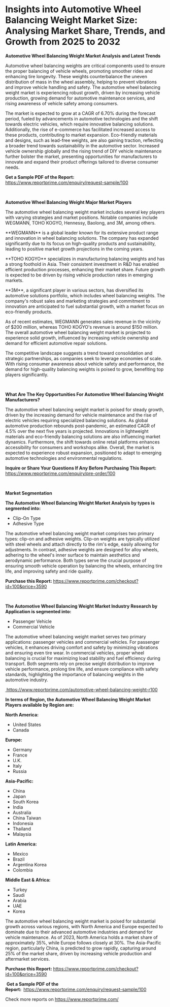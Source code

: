 <p><h1>Insights into Automotive Wheel Balancing Weight Market Size: Analysing Market Share, Trends, and Growth from 2025 to 2032</h1></p><p><strong>Automotive Wheel Balancing Weight Market Analysis and Latest Trends</strong></p>
<p><p>Automotive wheel balancing weights are critical components used to ensure the proper balancing of vehicle wheels, promoting smoother rides and enhancing tire longevity. These weights counterbalance the uneven distribution of mass in the wheel assembly, helping to prevent vibrations and improve vehicle handling and safety. The automotive wheel balancing weight market is experiencing robust growth, driven by increasing vehicle production, growing demand for automotive maintenance services, and rising awareness of vehicle safety among consumers.</p><p>The market is expected to grow at a CAGR of 6.70% during the forecast period, fueled by advancements in automotive technologies and the shift towards electric vehicles, which require innovative balancing solutions. Additionally, the rise of e-commerce has facilitated increased access to these products, contributing to market expansion. Eco-friendly materials and designs, such as lead-free weights, are also gaining traction, reflecting a broader trend towards sustainability in the automotive sector. Increased vehicle ownership globally and the rising trend of DIY vehicle maintenance further bolster the market, presenting opportunities for manufacturers to innovate and expand their product offerings tailored to diverse consumer needs.</p></p>
<p><strong>Get a Sample PDF of the Report:&nbsp;</strong> <a href="https://www.reportprime.com/enquiry/request-sample/100?utm_campaign=2264&utm_medium=2&utm_source=Github&utm_content=ia&utm_term=17032025&utm_id=automotive-wheel-balancing-weight">https://www.reportprime.com/enquiry/request-sample/100</a></p>
<p>&nbsp;</p>
<p><strong>Automotive Wheel Balancing Weight Major Market Players</strong></p>
<p><p>The automotive wheel balancing weight market includes several key players with varying strategies and market positions. Notable companies include WEGMANN, TOHO KOGYO, Hennessy, Baolong, and 3M, among others.</p><p>**WEGMANN** is a global leader known for its extensive product range and innovation in wheel balancing solutions. The company has expanded significantly due to its focus on high-quality products and sustainability, leading to positive market growth projections in the coming years.</p><p>**TOHO KOGYO** specializes in manufacturing balancing weights and has a strong foothold in Asia. Their consistent investment in R&D has enabled efficient production processes, enhancing their market share. Future growth is expected to be driven by rising vehicle production rates in emerging markets.</p><p>**3M**, a significant player in various sectors, has diversified its automotive solutions portfolio, which includes wheel balancing weights. The company's robust sales and marketing strategies and commitment to innovation are anticipated to fuel substantial growth, with a market focus on eco-friendly products.</p><p>As of recent estimates, WEGMANN generates sales revenue in the vicinity of $200 million, whereas TOHO KOGYO's revenue is around $150 million. The overall automotive wheel balancing weight market is projected to experience solid growth, influenced by increasing vehicle ownership and demand for efficient automotive repair solutions.</p><p>The competitive landscape suggests a trend toward consolidation and strategic partnerships, as companies seek to leverage economies of scale. With rising consumer awareness about vehicle safety and performance, the demand for high-quality balancing weights is poised to grow, benefiting top players significantly.</p></p>
<p>&nbsp;</p>
<p><strong>What Are The Key Opportunities For Automotive Wheel Balancing Weight Manufacturers?</strong></p>
<p><p>The automotive wheel balancing weight market is poised for steady growth, driven by the increasing demand for vehicle maintenance and the rise of electric vehicles requiring specialized balancing solutions. As global automotive production rebounds post-pandemic, an estimated CAGR of 4.5% over the next five years is projected. Innovations in lightweight materials and eco-friendly balancing solutions are also influencing market dynamics. Furthermore, the shift towards online retail platforms enhances accessibility for consumers and workshops alike. Overall, the market is expected to experience robust expansion, positioned to adapt to emerging automotive technologies and environmental regulations.</p></p>
<p><strong>Inquire or Share Your Questions If Any Before Purchasing This Report:</strong> <a href="https://www.reportprime.com/enquiry/pre-order/100?utm_campaign=2264&utm_medium=2&utm_source=Github&utm_content=ia&utm_term=17032025&utm_id=automotive-wheel-balancing-weight">https://www.reportprime.com/enquiry/pre-order/100</a></p>
<p>&nbsp;</p>
<p><strong>Market Segmentation</strong></p>
<p><strong>The Automotive Wheel Balancing Weight Market Analysis by types is segmented into:</strong></p>
<p><ul><li>Clip-On Type</li><li>Adhesive Type</li></ul></p>
<p><p>The automotive wheel balancing weight market comprises two primary types: clip-on and adhesive weights. Clip-on weights are typically utilized with steel wheels and attach directly to the rim's edge, easily allowing for adjustments. In contrast, adhesive weights are designed for alloy wheels, adhering to the wheel's inner surface to maintain aesthetics and aerodynamic performance. Both types serve the crucial purpose of ensuring smooth vehicle operation by balancing the wheels, enhancing tire life, and improving safety and ride quality.</p></p>
<p><strong>Purchase this Report:&nbsp;</strong><a href="https://www.reportprime.com/checkout?id=100&price=3590&utm_campaign=2264&utm_medium=2&utm_source=Github&utm_content=ia&utm_term=17032025&utm_id=automotive-wheel-balancing-weight">https://www.reportprime.com/checkout?id=100&price=3590</a></p>
<p>&nbsp;</p>
<p><strong>The Automotive Wheel Balancing Weight Market Industry Research by Application is segmented into:</strong></p>
<p><ul><li>Passenger Vehicle</li><li>Commercial Vehicle</li></ul></p>
<p><p>The automotive wheel balancing weight market serves two primary applications: passenger vehicles and commercial vehicles. For passenger vehicles, it enhances driving comfort and safety by minimizing vibrations and ensuring even tire wear. In commercial vehicles, proper wheel balancing is crucial for maximizing load stability and fuel efficiency during transport. Both segments rely on precise weight distribution to improve vehicle performance, prolong tire life, and ensure compliance with safety standards, highlighting the importance of balancing weights in the automotive industry.</p></p>
<p><a href="https://www.reportprime.com/automotive-wheel-balancing-weight-r100?utm_campaign=2264&utm_medium=2&utm_source=Github&utm_content=ia&utm_term=17032025&utm_id=automotive-wheel-balancing-weight">&nbsp;https://www.reportprime.com/automotive-wheel-balancing-weight-r100</a></p>
<p><strong>In terms of Region, the Automotive Wheel Balancing Weight Market Players available by Region are:</strong></p>
<p>
    <p> <strong> North America: </strong>
        <ul>
            <li>United States</li>
            <li>Canada</li>
        </ul>
        </p> 
    <p> <strong> Europe: </strong>
        <ul>
            <li>Germany</li>
            <li>France</li>
            <li>U.K.</li>
            <li>Italy</li>
            <li>Russia</li>
        </ul>
        </p> 
    <p> <strong> Asia-Pacific: </strong>
        <ul>
            <li>China</li>
            <li>Japan</li>
            <li>South Korea</li>
            <li>India</li>
            <li>Australia</li>
            <li>China Taiwan</li>
            <li>Indonesia</li>
            <li>Thailand</li>
            <li>Malaysia</li>
        </ul>
        </p> 
    <p> <strong> Latin America: </strong>
        <ul>
            <li>Mexico</li>
            <li>Brazil</li>
            <li>Argentina Korea</li>
            <li>Colombia</li>
        </ul>
        </p> 
    <p> <strong> Middle East & Africa: </strong>
        <ul>
            <li>Turkey</li>
            <li>Saudi</li>
            <li>Arabia</li>
            <li>UAE</li>
            <li>Korea</li>
        </ul>
    </p>
    </p>
<p><p>The automotive wheel balancing weight market is poised for substantial growth across various regions, with North America and Europe expected to dominate due to their advanced automotive industries and demand for vehicle maintenance. As of 2023, North America holds a market share of approximately 35%, while Europe follows closely at 30%. The Asia-Pacific region, particularly China, is predicted to grow rapidly, capturing around 25% of the market share, driven by increasing vehicle production and aftermarket services.</p></p>
<p><strong>Purchase this Report: </strong><a href="https://www.reportprime.com/checkout?id=100&price=3590&utm_campaign=2264&utm_medium=2&utm_source=Github&utm_content=ia&utm_term=17032025&utm_id=automotive-wheel-balancing-weight">https://www.reportprime.com/checkout?id=100&price=3590</a></p>
<p>&nbsp;<strong>Get a Sample PDF of the Report:&nbsp;&nbsp;</strong><a href="https://www.reportprime.com/enquiry/request-sample/100?utm_campaign=2264&utm_medium=2&utm_source=Github&utm_content=ia&utm_term=17032025&utm_id=automotive-wheel-balancing-weight">https://www.reportprime.com/enquiry/request-sample/100</a></p>
<p><strong></strong></p>
<p>Check more reports on <a href="https://www.reportprime.com/?utm_campaign=2264&utm_medium=2&utm_source=Github&utm_content=ia&utm_term=17032025&utm_id=automotive-wheel-balancing-weight">https://www.reportprime.com/</a></p>